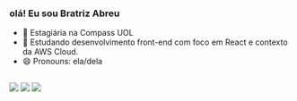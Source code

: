 ### olá! Eu sou Bratriz Abreu


- 🔭 Estagiária na Compass UOL
- 🌱 Estudando desenvolvimento front-end com foco em React e contexto da AWS Cloud.
- 😄 Pronouns: ela/dela
## 
<div> 
 <a href="https://www.instagram.com/beare_beatriz/" target="_blank"><img src="https://img.shields.io/badge/-Instagram-%23E4405F?style=for-the-badge&logo=instagram&logoColor=white" target="_blank"></a>
  <a href = "mailto:abreu2001beatriz@gmail.com"><img src="https://img.shields.io/badge/-Gmail-9146FF?style=for-the-badge&logo=gmail&logoColor=white" target="_blank"></a>
  <a href="linkedin.com/in/beatriz-abreu-aa776a273" target="_blank"><img src="https://img.shields.io/badge/-LinkedIn-%230077B5?style=for-the-badge&logo=linkedin&logoColor=white" target="_blank"></a>   
</div>

